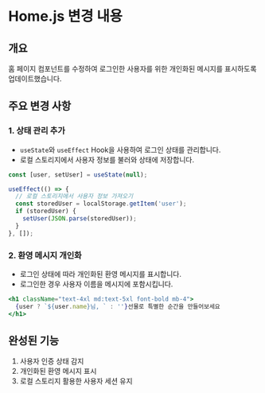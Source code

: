 # Home.js 변경 내용

## 개요
홈 페이지 컴포넌트를 수정하여 로그인한 사용자를 위한 개인화된 메시지를 표시하도록 업데이트했습니다.

## 주요 변경 사항

### 1. 상태 관리 추가
- `useState`와 `useEffect` Hook을 사용하여 로그인 상태를 관리합니다.
- 로컬 스토리지에서 사용자 정보를 불러와 상태에 저장합니다.

```jsx
const [user, setUser] = useState(null);

useEffect(() => {
  // 로컬 스토리지에서 사용자 정보 가져오기
  const storedUser = localStorage.getItem('user');
  if (storedUser) {
    setUser(JSON.parse(storedUser));
  }
}, []);
```

### 2. 환영 메시지 개인화
- 로그인 상태에 따라 개인화된 환영 메시지를 표시합니다.
- 로그인한 경우 사용자 이름을 메시지에 포함시킵니다.

```jsx
<h1 className="text-4xl md:text-5xl font-bold mb-4">
  {user ? `${user.name}님, ` : ''}선물로 특별한 순간을 만들어보세요
</h1>
```

## 완성된 기능
1. 사용자 인증 상태 감지
2. 개인화된 환영 메시지 표시
3. 로컬 스토리지 활용한 사용자 세션 유지 